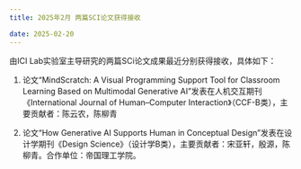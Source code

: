 ```yaml
---
title: 2025年2月 两篇SCI论文获得接收

date: 2025-02-20
---
```


<!--more-->
由ICI Lab实验室主导研究的两篇SCi论文成果最近分别获得接收，具体如下：

1. 论文“MindScratch: A Visual Programming Support Tool for Classroom Learning Based on Multimodal Generative AI”发表在人机交互期刊《International Journal of Human–Computer Interaction》（CCF-B类），主要贡献者：陈云农，陈柳青


2. 论文“How Generative AI Supports Human in Conceptual Design”发表在设计学期刊《Design Science》（设计学B类），主要贡献者：宋亚轩，殷源，陈柳青。合作单位：帝国理工学院。 
